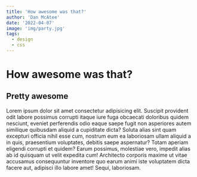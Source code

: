 ```yaml
---
title: 'How awesome was that?'
author: 'Dan McAtee'
date: '2022-04-07'
image: 'img/party.jpg'
tags:
  - design
  - css
---
```


# How awesome was that?

## Pretty awesome

Lorem ipsum dolor sit amet consectetur adipisicing elit. Suscipit provident odit labore possimus corrupti itaque iure fuga obcaecati doloribus quidem nesciunt, eveniet perferendis odio eaque saepe fugit non asperiores autem similique quibusdam aliquid a cupiditate dicta? Soluta alias sint quam excepturi officia nihil esse cum, nostrum eum ea laboriosam ullam aliquid a in quis, praesentium voluptates, debitis saepe aspernatur? Totam aperiam eligendi corrupti et quidem? Earum possimus, molestiae vero, impedit alias ab id quisquam ut velit expedita cum! Architecto corporis maxime ut vitae accusamus consequuntur inventore quo earum animi iste voluptatem dicta facere aut, adipisci illo labore amet! Sequi, laboriosam.
